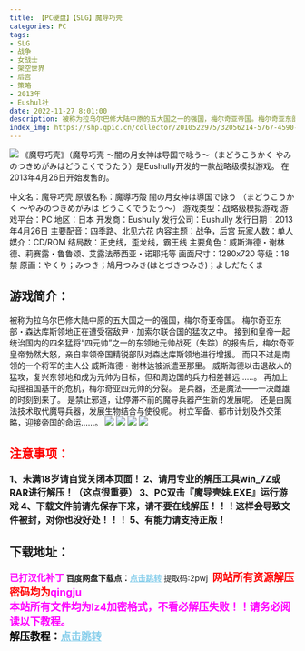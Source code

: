 ```yaml
---
title: 【PC硬盘】【SLG】魔导巧壳
categories: PC
tags:
- SLG
- 战争
- 女战士
- 架空世界
- 后宫
- 策略
- 2013年
- Eushul社
date: 2022-11-27 8:01:00
description: 被称为拉乌尔巴修大陆中原的五大国之一的强国，梅尔奇亚帝国。梅尔奇亚东部・森达库斯领地正在遭受宿敌尹・加索尔联合国的猛攻之中。接到和皇帝一起
index_img: https://shp.qpic.cn/collector/2010522975/32056214-5767-4590-99b5-5c55d98973ba/0
---
```

![](https://shp.qpic.cn/collector/2010522975/32056214-5767-4590-99b5-5c55d98973ba/0)
《魔导巧壳》（魔导巧壳 〜闇の月女神は导国で咏う〜（まどうこうかく やみのつきめがみはどうこくでうたう）是Eushully开发的一款战略级模拟游戏。
在2013年4月26日开始发售的。

中文名：魔导巧壳
原版名称：魔導巧殻 闇の月女神は導国で詠う （まどうこうかく ～やみのつきめがみは どうこくでうたう～）
游戏类型：战略级模拟游戏
游戏平台：PC
地区：日本
开发商：Eushully
发行公司：Eushully
发行日期：2013年4月26日
主要配音：四季路、北见六花
内容主题：战争，后宫
玩家人数：单人
媒介：CD/ROM
结局数：正史线，歪龙线，霸王线
主要角色：威斯海德・谢林德、莉赛露・鲁鲁颂、艾露法蒂西亚・诺耶托等
画面尺寸：1280x720
等级：18禁
原画：やくり；みつき；鳩月つみき(はとづきつみき)；よしだたくま

## 游戏简介：
被称为拉乌尔巴修大陆中原的五大国之一的强国，梅尔奇亚帝国。
梅尔奇亚东部・森达库斯领地正在遭受宿敌尹・加索尔联合国的猛攻之中。
接到和皇帝一起统治国内的四名猛将“四元帅”之一的东领地元帅战死（失踪）的报告后，梅尔奇亚皇帝勃然大怒，亲自率领帝国精锐部队对森达库斯领地进行增援。
而只不过是南领的一个将军的主人公 威斯海德・谢林达被派遣至那里。
威斯海德以击退敌人的猛攻，复兴东领地和成为元帅为目标，但和周边国的兵力相差甚远……。
再加上动摇祖国基干的危机，梅尔奇亚四元帅的分裂。
是兵器，还是魔法——一决雌雄的时刻到来了。
是禁止邪道，让停滞不前的魔导兵器产生新的发展呢。
还是由魔法技术取代魔导兵器，发展生物结合与使役呢。
树立军备、都市计划及外交策略，迎接帝国的命运……。
![](https://shp.qpic.cn/collector/2010522975/0d406a8c-6211-48bf-8da8-8135c41cab33/0)
![](https://shp.qpic.cn/collector/2010522975/0d683414-866d-4444-b5cd-eeb1f81b9ba3/0)
![](https://shp.qpic.cn/collector/2010522975/ebd98e96-73bb-4a06-a08a-bb8d71cce087/0)
![](https://shp.qpic.cn/collector/2010522975/1ac89cf3-96c0-49ad-888d-39bc77f962d9/0)





## <font color=#FF0000 >注意事项：</font>
<font size=3><b>1、未满18岁请自觉关闭本页面！
2、请用专业的解压工具win_7Z或RAR进行解压！（这点很重要）
3、PC双击『魔导壳妹.EXE』运行游戏
4、下载文件前请先保存下来，请不要在线解压！！！这样会导致文件被封，对你也没好处！！！
5、有能力请支持正版！</b></font>

## 下载地址：
<font color=#FF00FF size=3>**已打汉化补丁**</font>
<b>百度网盘下载点：</b><a href="https://pan.baidu.com/s/1lh6uxO6pLEtyL5VFV4BFXg?pwd=2pwj" style="color: #87CEEB;"><b>点击跳转</b></a> 提取码:2pwj
<a style="padding: 0" href="https://post.qingju.org/AD/"><img style="max-width:100%" src="https://img.acgus.top/i/2024/07/478f689b8021d8d499ab43d21acf137a.gif" alt=""></a>
<b><font color=#FF0000 size=4>网站所有资源解压密码均为</b></font><b><font color=#FF00FF size=4>qingju</font><font color=#FF0000 ></font></b><br><b><font color=#FF00FF size=4>本站所有文件均为lz4加密格式，不看必解压失败！！请务必阅读以下教程。</b></font><br><b><font color=#000 size=4>解压教程：</b><a href="https://post.qingju.org/tutorial/000/" style="color: #87CEEB;"><b>点击跳转</b></a>